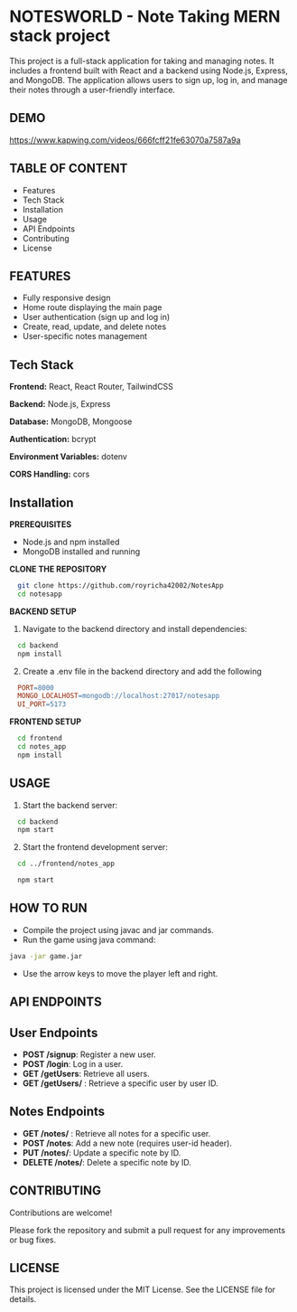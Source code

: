 
# NOTESWORLD - Note Taking MERN stack project

This project is a full-stack application for taking and managing notes. It includes a frontend built with React and a backend using Node.js, Express, and MongoDB. The application allows users to sign up, log in, and manage their notes through a user-friendly interface.



## DEMO

https://www.kapwing.com/videos/666fcff21fe63070a7587a9a

## TABLE OF CONTENT

- Features
- Tech Stack
- Installation
 - Usage
- API Endpoints
- Contributing
- License

## FEATURES

- Fully responsive design
- Home route displaying the main page
- User authentication (sign up and log in)
- Create, read, update, and delete notes
 - User-specific notes management


## Tech Stack


**Frontend:** React, React Router, TailwindCSS

**Backend:** Node.js, Express

**Database:** MongoDB, Mongoose

**Authentication:** bcrypt

**Environment Variables:** dotenv

**CORS Handling:** cors


## Installation

**PREREQUISITES**

- Node.js and npm installed
-  MongoDB installed and running

**CLONE THE REPOSITORY**

```bash
  git clone https://github.com/royricha42002/NotesApp
  cd notesapp
```

**BACKEND SETUP**

1. Navigate to the backend directory and install dependencies:

```bash
  cd backend
  npm install
```
    

2. Create a .env file in the backend directory and add the following
```makefile
  PORT=8000
  MONGO_LOCALHOST=mongodb://localhost:27017/notesapp
  UI_PORT=5173
```

**FRONTEND SETUP**

```bash
  cd frontend
  cd notes_app
  npm install
```


## USAGE

1. Start the backend server:

```bash
  cd backend
  npm start
```

2. Start the frontend development server:

```bash
  cd ../frontend/notes_app

  npm start
```








## HOW TO RUN

- Compile the project using javac and jar commands.
- Run the game using java command:
```bash
java -jar game.jar
```
- Use the arrow keys to move the player left and right.

## API ENDPOINTS

**User Endpoints**
-

- **POST /signup**: Register a new user.
- **POST /login**: Log in a user.
- **GET /getUsers**: Retrieve all users.
- **GET /getUsers/** : Retrieve a specific user by user ID.

**Notes Endpoints**
-

- **GET /notes/** : Retrieve all notes for a specific user.
- **POST /notes**: Add a new note (requires user-id header).
- **PUT /notes/**: Update a specific note by ID.
- **DELETE /notes/**: Delete a specific note by ID.
## CONTRIBUTING


Contributions are welcome! 

Please fork the repository and submit a pull request for any improvements or bug fixes.


## LICENSE

This project is licensed under the MIT License. See the LICENSE file for details.

